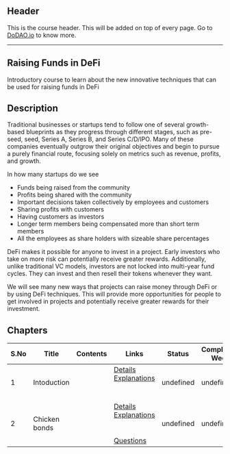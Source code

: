 ## Header
This is the course header. This will be added on top of every page. Go to [DoDAO.io](https://www.dodao.io) to know more.

 ---

 ## Raising Funds in DeFi
 Introductory course to learn about the new innovative techniques that can be used for raising funds in DeFi

 
 ## Description
 Traditional businesses or startups tend to follow one of several growth-based blueprints as they progress through different stages, such as pre-seed, seed, Series A, Series B, and Series C/D/IPO. Many of these companies eventually outgrow their original objectives and begin to pursue a purely financial route, focusing solely on metrics such as revenue, profits, and growth.

In how many startups do we see
- Funds being raised from the community
- Profits being shared with the community
- Important decisions taken collectively by employees and customers
- Sharing profits with customers
- Having customers as investors
- Longer term members being compensated more than short term members
- All the employees as share holders with sizeable share percentages

DeFi makes it possible for anyone to invest in a project. Early investors who take on more risk can potentially receive greater rewards. Additionally, unlike traditional VC models, investors are not locked into multi-year fund cycles. They can invest and then resell their tokens whenever they want. 

We will see many new ways that projects can raise money through DeFi or by using DeFi techniques. This will provide more opportunities for people to get involved in projects and potentially receive greater rewards for their investment.
 
 ## Chapters
 
 | S.No        | Title       | Contents   | Links      | Status      | Completion Week |
 | ----------- | ----------- |----------- |----------- | ----------- | ----------- |
 | 1      | Intoduction | | [Details](generated/topics/intoduction.md) <br/> [Explanations](generated/explanations/intoduction.md) <br/>  <br/>  <br/>  | undefined | undefined |
 | 2      | Chicken bonds | | [Details](generated/topics/chicken-bonds.md) <br/> [Explanations](generated/explanations/chicken-bonds.md) <br/>  <br/>  <br/> [Questions](generated/questions/chicken-bonds.md) | undefined | undefined | 

